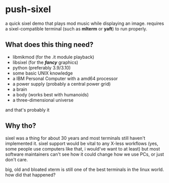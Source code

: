 # push-sixel
a quick sixel demo that plays mod music while displaying an image. requires a sixel-compatible terminal (such as **mlterm** or **yaft**) to run properly.

## What does this thing need?

- libmikmod (for the .it module playback)
- libsixel (for the ***fancy*** graphics)
- python (preferably 3.9/3.10)
- some basic UNIX knowledge
- a IBM Personal Computer with a amd64 processor
- a power supply (probably a central power grid)
- a brain
- a body (works best with humanoids)
- a three-dimensional universe

and that's probably it

## Why tho?

sixel was a thing for about 30 years and most terminals still haven't implemented it. sixel support would be vital to any X-less workflows (yes, some people use computers like that, i would've want to at least) but most software maintainers can't see how it could change how we use PCs, or just don't care.

big, old and bloated xterm is still one of the best terminals in the linux world. how did that happened?
